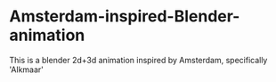 # Amsterdam-inspired-Blender-animation
This is a blender 2d+3d animation inspired by Amsterdam, specifically 'Alkmaar' <br/>
